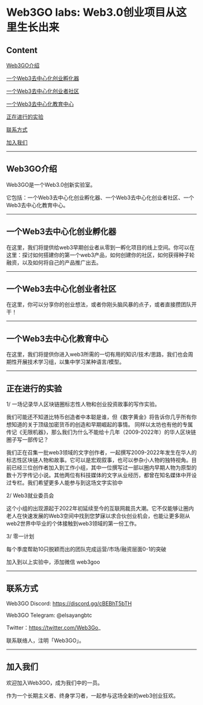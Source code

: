 # Web3GO labs: Web3.0创业项目从这里生长出来


## Content

[Web3GO介绍](#Web3GO介绍)

[一个Web3去中心化创业孵化器](#一个Web3去中心化创业孵化器)

[一个Web3去中心化创业者社区](#一个Web3去中心化创业者社区)

[一个Web3去中心化教育中心](#一个Web3去中心化教育中心)

[正在进行的实验](#正在进行的实验)

[联系方式](#联系方式)

[加入我们](#加入我们)



---

## Web3GO介绍


Web3GO是一个Web3.0创新实验室。

它包括：一个Web3去中心化创业孵化器、一个Web3去中心化创业者社区、一个Web3去中心化教育中心。

---

## 一个Web3去中心化创业孵化器


在这里，我们将提供给web3早期创业者从零到一孵化项目的线上空间。你可以在这里：探讨如何搭建你的第一个web3产品，如何创建你的社区，如何获得种子轮融资，以及如何将自己的产品推广出去。

---


## 一个Web3去中心化创业者社区


在这里，你可以分享你的创业想法，或者你刚头脑风暴的点子，或者直接攒团队开干！

---


## 一个Web3去中心化教育中心


在这里，我们将提供你进入web3所需的一切有用的知识/技术/思路，我们也会周期性开展技术学习组，以集中学习某种语言/模型。

---

## 正在进行的实验

1/ 一场记录华人区块链圈标志性人物和创业投资故事的写作实验。

我们可能还不知道比特币创造者中本聪是谁，但《数字黄金》将告诉你几乎所有你想知道的关于顶级加密货币的创造和早期崛起的事情。 同样以太坊也有他的专属传记《无限机器》，那么我们为什么不能给十几年（2009-2022年）的华人区块链圈子写一部传记？

我们正在召集一批web3领域的文字创作者，一起撰写2009-2022年发生在华人的标志性区块链人物和故事。它可以是宏观叙事，也可以参杂小人物的独特视角。目前已经三位创作者加入到工作小组，其中一位撰写过一部以圈内早期人物为原型的数十万字传记小说。其他两位有科技媒体的文字从业经历，都曾在知名媒体中开设过专栏。我们希望更多人能参与到这场文字实验中

2/ Web3就业委员会

这个小组的出现源起于2022年初延续至今的互联网裁员大潮。它不仅能够让圈内老人在快速发展的Web3空间中找到您梦寐以求合伙创业机会，也能让更多刚从web2世界中毕业的个体接触到web3领域的第一份工作。

3/ 零一计划

每个季度帮助10只脱颖而出的团队完成运营/市场/融资层面0-1的突破

加入到以上实验中，添加微信 web3goo

---

## 联系方式


Web3GO Discord: https://discord.gg/cBEBhT5bTH

Web3GO Telegram: @elsayangbtc

Twitter：https://twitter.com/Web3Go_


联系联络人，注明「Web3GO」。

---

## 加入我们



欢迎加入Web3GO，成为我们中的一员。

作为一个长期主义者、终身学习者，一起参与这场全新的web3创业狂欢。
